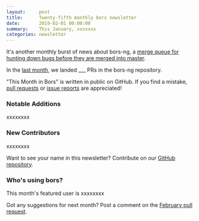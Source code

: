 ```yaml
---
layout:     post
title:      Twenty-fifth monthly bors newsletter
date:       2019-02-01 00:00:00
summary:    This January, xxxxxxx
categories: newsletter
---
```


It's another monthly burst of news about bors-ng, a [merge queue for hunting down bugs before they are merged into master](https://nmattia.com/posts/2019-01-08-hunt-bugs-down-before-they-are-merged.html).

In the [last month](https://github.com/bors-ng/bors-ng/pulls?utf8=%E2%9C%93&q=is%3Apr%20is%3Aclosed%20closed%3A2019-01-01..2019-01-31),
we landed ___ PRs in the bors-ng repository.

"This Month in Bors" is written in public on GitHub.
If you find a mistake, [pull requests] or [issue reports] are appreciated!

[pull requests]: https://github.com/bors-ng/bors-ng.github.io/pulls
[issue reports]: https://github.com/bors-ng/bors-ng.github.io/issues


### Notable Additions

xxxxxxxx


### New Contributors

xxxxxxxx

Want to see your name in this newsletter? Contribute on our [GitHub repository](https://github.com/bors-ng/bors-ng).


### Who's using bors?

This month's featured user is xxxxxxxx

Got any suggestions for next month?
Post a comment on the [February pull request](https://github.com/bors-ng/bors-ng.github.io/pull/___).
